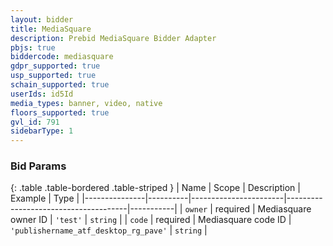 ```yaml
---
layout: bidder
title: MediaSquare
description: Prebid MediaSquare Bidder Adapter
pbjs: true
biddercode: mediasquare
gdpr_supported: true
usp_supported: true
schain_supported: true
userIds: id5Id
media_types: banner, video, native
floors_supported: true
gvl_id: 791
sidebarType: 1
---
```



### Bid Params

{: .table .table-bordered .table-striped }
| Name          | Scope    | Description           | Example                              | Type      |
|---------------|----------|-----------------------|--------------------------------------|-----------|
| `owner`      | required | Mediasquare owner ID  | `'test'`                               | `string`  |
| `code`        | required | Mediasquare code ID   | `'publishername_atf_desktop_rg_pave'`  | `string`  |
